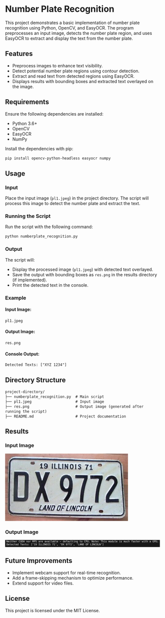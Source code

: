 # Number Plate Recognition

This project demonstrates a basic implementation of number plate recognition using Python, OpenCV, and EasyOCR. The program preprocesses an input image, detects the number plate region, and uses EasyOCR to extract and display the text from the number plate.

## Features
- Preprocess images to enhance text visibility.
- Detect potential number plate regions using contour detection.
- Extract and read text from detected regions using EasyOCR.
- Displays results with bounding boxes and extracted text overlayed on the image.

## Requirements
Ensure the following dependencies are installed:

- Python 3.6+
- OpenCV
- EasyOCR
- NumPy

Install the dependencies with pip:
```bash
pip install opencv-python-headless easyocr numpy
```

## Usage
### Input
Place the input image (`pl1.jpeg`) in the project directory. The script will process this image to detect the number plate and extract the text.

### Running the Script
Run the script with the following command:
```bash
python numberplate_recognition.py
```

### Output
The script will:
- Display the processed image (`pl1.jpeg`) with detected text overlayed.
- Save the output with bounding boxes as `res.png` in the results directory (if implemented).
- Print the detected text in the console.

### Example
#### Input Image:
`pl1.jpeg`

#### Output Image:
`res.png`

#### Console Output:
```
Detected Texts: ["XYZ 1234"]
```

## Directory Structure
```
project-directory/
├── numberplate_recognition.py  # Main script
├── pl1.jpeg                    # Input image
├── res.png                     # Output image (generated after running the script)
├── README.md                   # Project documentation
```

## Results
### Input Image
![Input Image](./pl1.jpeg)

### Output Image
![Output Image](./res.png)

## Future Improvements
- Implement webcam support for real-time recognition.
- Add a frame-skipping mechanism to optimize performance.
- Extend support for video files.

## License
This project is licensed under the MIT License.

